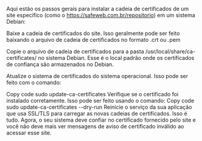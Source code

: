 Aqui estão os passos gerais para instalar a cadeia de certificados de um site específico (como o https://safeweb.com.br/repositorio) em um sistema Debian:

Baixe a cadeia de certificados do site. Isso geralmente pode ser feito baixando o arquivo de cadeia de certificados no formato .crt ou .pem

Copie o arquivo de cadeia de certificados para a pasta /usr/local/share/ca-certificates/ no sistema Debian. Esse é o local padrão onde os certificados de confiança são armazenados no Debian.

Atualize o sistema de certificados do sistema operacional. Isso pode ser feito com o comando:

Copy code
sudo update-ca-certificates
Verifique se o certificado foi instalado corretamente. Isso pode ser feito usando o comando:
Copy code
sudo update-ca-certificates --dry-run
Reinicie o serviço da sua aplicação que usa SSL/TLS para carregar as novas cadeias de certificados.
Isso é tudo. Agora, o seu sistema deve confiar no certificado fornecido pelo site e você não deve mais ver mensagens de aviso de certificado inválido ao acessar esse site.